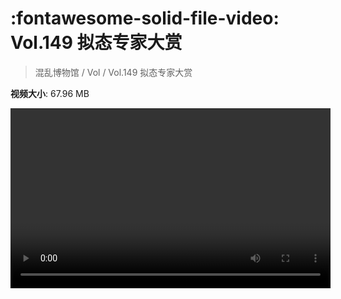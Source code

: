 # :fontawesome-solid-file-video: Vol.149 拟态专家大赏

> 混乱博物馆 / Vol / Vol.149 拟态专家大赏

**视频大小**: 67.96 MB

<video id="V-dd9953fe20d1fc5ca7215f4ffba7f503" width="512" height="288" preload="none" playsinline webkit-playsinline></video>